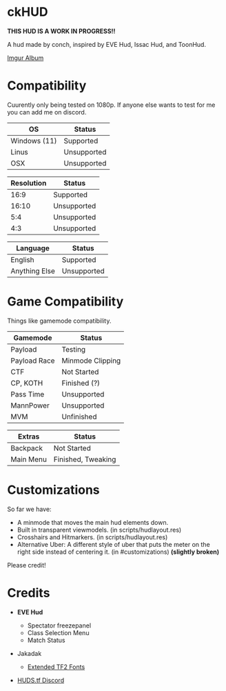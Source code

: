 # ckHUD

**THIS HUD IS A WORK IN PROGRESS!!**

A hud made by conch, inspired by EVE Hud, Issac Hud, and ToonHud.

[Imgur Album](https://imgur.com/a/oX2zvhA)
# Compatibility
Cuurently only being tested on 1080p. If anyone else wants to test for me you can add me on discord.

| OS  | Status |
| ------------- | ------------- |
| Windows (11)  | Supported  |
| Linus  | Unsupported  |
| OSX  | Unsupported  |

| Resolution  | Status |
| ------------- | ------------- |
| 16:9  | Supported  |
| 16:10  | Unsupported  |
| 5:4  | Unsupported  |
| 4:3  | Unsupported  |

| Language  | Status |
| ------------- | ------------- |
| English  | Supported  |
| Anything Else  | Unsupported  |

# Game Compatibility
Things like gamemode compatibility.

| Gamemode  | Status |
| ------------- | ------------- |
| Payload  | Testing  |
| Payload Race  | Minmode Clipping  |
| CTF  | Not Started  |
| CP, KOTH  | Finished (?)  |
| Pass Time  | Unsupported  |
| MannPower  | Unsupported  |
| MVM  | Unfinished  |

| Extras  | Status |
| ------------- | ------------- |
| Backpack  | Not Started  |
| Main Menu  | Finished, Tweaking  |


# Customizations

So far we have:

* A minmode that moves the main hud elements down.
* Built in transparent viewmodels. (in scripts/hudlayout.res)
* Crosshairs and Hitmarkers. (in scripts/hudlayout.res)
* Alternative Uber: A different style of uber that puts the meter on the right side instead of centering it. (in #customizations) **(slightly broken)**

Please credit!

# Credits

* **EVE Hud**
  * Spectator freezepanel
  * Class Selection Menu
  * Match Status

* Jakadak 
  * [Extended TF2 Fonts](https://github.com/jakadak/TF2-extended-fonts) 

* [HUDS.tf Discord](https://discord.com/invite/pc9ekye) 
